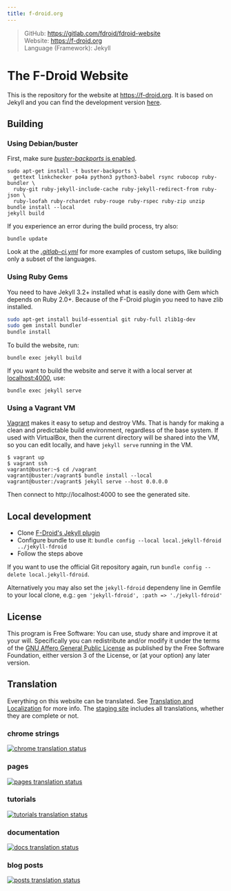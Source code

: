 ```yaml
---
title: f-droid.org
---
```


> GitHub: https://gitlab.com/fdroid/fdroid-website <br/>
> Website: https://f-droid.org <br/>
> Language (Framework): Jekyll

# The F-Droid Website

This is the repository for the website at https://f-droid.org.  It
is based on Jekyll and you can find the development version
[here](https://fdroid.gitlab.io/fdroid-website/).

## Building

### Using Debian/buster

First, make sure [_buster-backports_ is enabled](https://backports.debian.org/Instructions/).  

```
sudo apt-get install -t buster-backports \
  gettext linkchecker po4a python3 python3-babel rsync rubocop ruby-bundler \
  ruby-git ruby-jekyll-include-cache ruby-jekyll-redirect-from ruby-json \
  ruby-loofah ruby-rchardet ruby-rouge ruby-rspec ruby-zip unzip
bundle install --local
jekyll build
```

If you experience an error during the build process, try also:
```
bundle update
```

Look at the [_.gitlab-ci.yml_](https://gitlab.com/fdroid/fdroid-website/blob/master/.gitlab-ci.yml)
for more examples of custom setups, like building only a subset of the languages.


### Using Ruby Gems

You need to have Jekyll 3.2+ installed what is easily done with Gem which depends on Ruby 2.0+.
Because of the F-Droid plugin you need to have zlib installed.

```bash
sudo apt-get install build-essential git ruby-full zlib1g-dev
sudo gem install bundler
bundle install
```

To build the website, run:

```
bundle exec jekyll build
```

If you want to build the website and
serve it with a local server at [localhost:4000](http://localhost:4000),
use:

```
bundle exec jekyll serve
```


### Using a Vagrant VM

[Vagrant](https://www.vagrantup.com/) makes it easy to setup and
destroy VMs.  That is handy for making a clean and predictable build
environment, regardless of the base system.  If used with VirtualBox,
then the current directory will be shared into the VM, so you can edit
locally, and have `jekyll serve` running in the VM.

```console
$ vagrant up
$ vagrant ssh
vagrant@buster:~$ cd /vagrant
vagrant@buster:/vagrant$ bundle install --local
vagrant@buster:/vagrant$ jekyll serve --host 0.0.0.0
```

Then connect to http://localhost:4000 to see the generated site.


## Local development

* Clone [F-Droid's Jekyll plugin](https://gitlab.com/fdroid/jekyll-fdroid)
* Configure bundle to use it: `bundle config --local local.jekyll-fdroid ../jekyll-fdroid`
* Follow the steps above

If you want to use the official Git repository again,
run `bundle config --delete local.jekyll-fdroid`.

Alternatively you may also set the `jekyll-fdroid` dependeny line in Gemfile to
your local clone, e.g.: `gem 'jekyll-fdroid', :path => './jekyll-fdroid'`

## License

This program is Free Software:
You can use, study share and improve it at your will.
Specifically you can redistribute and/or modify it under the terms of the
[GNU Affero General Public License](https://www.gnu.org/licenses/agpl.html)
as published by the Free Software Foundation,
either version 3 of the License,
or (at your option) any later version.


## Translation

Everything on this website can be translated.  See
[Translation and Localization](https://f-droid.org/docs/Translation_and_Localization)
for more info.  The [staging site](https://staging.f-droid.org)
includes all translations, whether they are complete or not.


### chrome strings

[![chrome translation status](https://hosted.weblate.org/widgets/f-droid/-/website/multi-auto.svg)](https://hosted.weblate.org/engage/f-droid/?utm_source=widget)

### pages

[![pages translation status](https://hosted.weblate.org/widgets/f-droid/-/website-pages/multi-auto.svg)](https://hosted.weblate.org/engage/f-droid/?utm_source=widget)

### tutorials

[![tutorials translation status](https://hosted.weblate.org/widgets/f-droid/-/website-tutorials/multi-auto.svg)](https://hosted.weblate.org/engage/f-droid/?utm_source=widget)

### documentation

[![docs translation status](https://hosted.weblate.org/widgets/f-droid/-/website-docs/multi-auto.svg)](https://hosted.weblate.org/engage/f-droid/?utm_source=widget)

### blog posts

[![posts translation status](https://hosted.weblate.org/widgets/f-droid/-/website-posts/multi-auto.svg)](https://hosted.weblate.org/engage/f-droid/?utm_source=widget)

